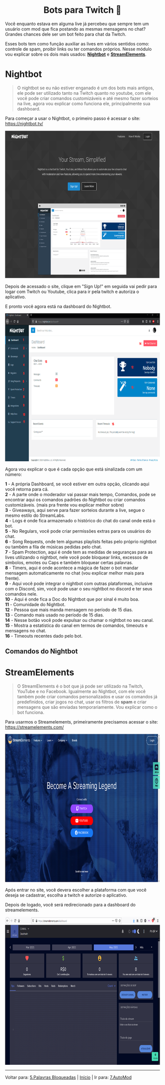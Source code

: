 <h1 align="center">Bots para Twitch 🤖</h1>

Você enquanto estava em alguma live já percebeu que sempre tem um usuário com mod que fica postando as mesmas mensagens no chat? Grandes chances dele ser um bot feito para chat da Twitch.  

Esses bots tem como função auxiliar as lives em vários sentidos como: controle de spam, proibir links ou ter comandos próprios. Nesse módulo vou explicar sobre os dois mais usados: [**Nightbot**](#Nightbot) e [**StreamElements**](#StreamElements).

# Nightbot

>O nightbot se eu não estiver enganado é um dos bots mais antigos, ele pode ser utilizado tanto na Twitch quanto no youtube, com ele você pode criar comandos customizáveis e até mesmo fazer sorteios na live, agora vou explicar como funciona ele, principalmente sua dashboard.

Para começar a usar o Nightbot, o primeiro passo é acessar o site: https://nightbot.tv/  


<img src="../assets/Nightbot.png" alt="Home do site do Nightbot" width="720px" height="480px">  

Depois de acessado o site, clique em "Sign Up!" em seguida vai pedir para logar com Twitch ou Youtube, clica para ir pela twitch e autoriza o aplicativo.

E pronto você agora está na dashboard do Nightbot.

<img src="../assets/Nightbot-dashboard.png" alt="Dashboard do Nightbot" width="720px" height="480px">  

Agora vou explicar o que é cada opção que está sinalizada com um número:  

**1** - A própria Dashboard, se você estiver em outra opção, clicando aqui você retorna para cá.  
**2** - A parte onde o moderador vai passar mais tempo, Comandos, pode se encontrar aqui os comandos padrões do Nightbot ou criar comandos customizáveis. (mais pra frente vou explicar melhor sobre)  
**3** - Giveaways, aqui serve para fazer sorteios durante a live, segue o mesmo estilo do StreamLabs.  
**4** - Logs é onde fica armazenado o histórico do chat do canal onde está o bot.  
**5** - No Regulars, você pode criar permissões extras para os usuários do chat.  
**6** - Song Requests, onde tem algumas playlists feitas pelo próprio nightbot ou também a fila de músicas pedidas pelo chat.  
**7** - Spam Protection, aqui é onde tem as medidas de seguranças para as lives utilizando o nightbot, nele você pode bloquear links, excessos de símbolos, emotes ou Caps e também bloquear certas palavras.    
**8** - Timers, aqui é onde acontece a mágica de fazer o bot mandar mensagem automaticamente no chat (vou explicar melhor mais para frente).  
**9** - Aqui você pode integrar o nightbot com outras plataformas, inclusive com o Discord, sim, você pode usar o seu nightbot no discord e ter seus comandos nele.  
**10** - Aqui é onde fica a Doc do Nightbot que por sinal é muito boa.  
**11** - Comunidade do Nightbot.  
**12** - Pessoa que mais manda mensagem no período de 15 dias.  
**13** - Comando mais usado no período de 15 dias.  
**14** - Nesse botão você pode expulsar ou chamar o nightbot no seu canal.  
**15** - Mostra a estatística do canal em termos de comandos, timeouts e mensagens no chat.  
**16** - Timeouts recentes dado pelo bot.
 
## Comandos do Nightbot

# StreamElements

>O StreamElements é o bot que já pode ser utilizado na Twitch, YouTube e no Facebook. Igualmente ao Nightbot, com ele você também pode criar comandos personalizados e usar os comandos já predefinidos, criar jogos no chat, usar os filtros de <b>spam</b> e criar mensagens que são enviadas temporariamente. Vou explicar como o bot funciona.  

Para usarmos o Streamelements, primeiramente precisamos acessar o site: https://streamelements.com/

<img src="../assets/Streamelements.png" alt="Home no site do Streamelements" width="720px" height="480px">

Após entrar no site, você devera escolher a plataforma com que você deseja se cadastrar, escolha a twitch e autorize o aplicativo.

Depois de logado, você será redirecionado para a dashboard do streamelements.

<img src="../assets/Streamelements-dashboard.png" alt="Home no site do Streamelements" width="720px" height="480px">




----
Voltar para: [5.Palavras Bloqueadas](/contents/5.Palavras.md) | [Início](/README.md) | Ir para: [7.AutoMod](/contents/7.AutoMod.md)